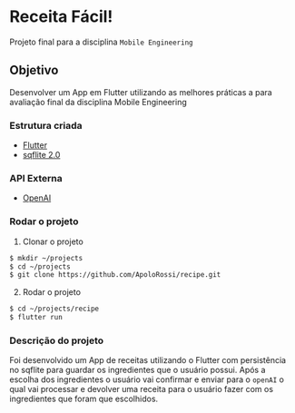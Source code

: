 # Receita Fácil!

Projeto final para a disciplina `Mobile Engineering`


## Objetivo

Desenvolver um App em Flutter utilizando as melhores práticas a para avaliação final da disciplina Mobile Engineering


### Estrutura criada

- [Flutter](https://docs.flutter.dev/get-started/install)
- [sqflite 2.0](https://pub.dev/packages/sqflite)

### API Externa

- [OpenAI](https://beta.openai.com/examples)

### Rodar o projeto

1. Clonar o projeto

```bash
$ mkdir ~/projects
$ cd ~/projects
$ git clone https://github.com/ApoloRossi/recipe.git
```

2. Rodar o projeto
```bash
$ cd ~/projects/recipe
$ flutter run
```

### Descrição do projeto

Foi desenvolvido um App de receitas utilizando o Flutter com persistência no sqflite
para guardar os ingredientes que o usuário possui.
Após a escolha dos ingredientes o usuário vai confirmar e enviar para o
`openAI` o qual vai processar e devolver uma receita para o usuário fazer com os ingredientes que foram
que escolhidos.
